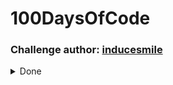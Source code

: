 # 100DaysOfCode

### Challenge author: [inducesmile](https://inducesmile.com/source-code/android-development-challenge/)

<details><summary>Done</summary>
<p>

* [Day 1 - Random Numbers activity](https://github.com/betaraybill/100DaysOfCode/tree/master/RandomNumbers)
* [Day 2 - Simple login form](https://github.com/betaraybill/100DaysOfCode/tree/master/Login%20Form)
* [Day 3 - Spinner](https://github.com/betaraybill/100DaysOfCode/tree/master/SpinnerApp)
* [Day 4 - Seekbar](https://github.com/betaraybill/100DaysOfCode/tree/master/Seekbar)
* [Day 5 - Radiogroup](https://github.com/betaraybill/100DaysOfCode/tree/master/Radiogroup)
* [Day 6 - Checkbox](https://github.com/betaraybill/100DaysOfCode/tree/master/CheckboxApp)
* [Day 7 - ImageView](https://github.com/betaraybill/100DaysOfCode/tree/master/AndroidImageView)
* [Day 8-13 - Retrofit2 currency exchange app](https://github.com/betaraybill/CurrencyConverter)
* [Day 14 - login form with shared preferences](https://github.com/betaraybill/100DaysOfCode/tree/master/LoginForm)
* [Day 15 - SQLite spinner app](https://github.com/betaraybill/100DaysOfCode/tree/master/SQLiteTask)

</p>
</details>